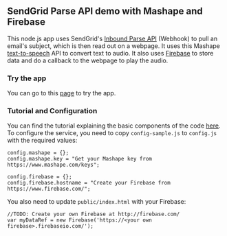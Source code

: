 ## SendGrid Parse API demo with Mashape and Firebase

This node.js app uses SendGrid's [Inbound Parse API](http://sendgrid.com/docs/API_Reference/Webhooks/parse.html) (Webhook) to pull an email's subject, which is then read out on a webpage.  It uses this Mashape [text-to-speech](https://www.mashape.com/montanaflynn/text-to-speech#!documentation) API to convert text to audio.  It also uses [Firebase](http://firebase.com) to store data and do a callback to the webpage to play the audio.

### Try the app

You can go to this [page](http://afternoon-brook-5754.herokuapp.com/) to try the app.

### Tutorial and Configuration

You can find the tutorial explaining the basic components of the code [here](http://jsfiddle.net/ismaelc/XWrYr/embedded/result/).
To configure the service, you need to copy `config-sample.js` to `config.js` with the required values:

    config.mashape = {};
    config.mashape.key = "Get your Mashape key from https://www.mashape.com/keys";

    config.firebase = {};
    config.firebase.hostname = "Create your Firebase from https://www.firebase.com/";

You also need to update `public/index.html` with your Firebase:

    //TODO: Create your own Firebase at http://firebase.com/
    var myDataRef = new Firebase('https://<your own firebase>.firebaseio.com/');

